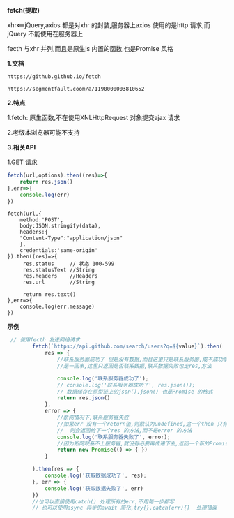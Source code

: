 **fetch(提取)**

xhr<==jQuery,axios	都是对xhr 的封装,服务器上axios 使用的是http 请求,而 jQuery 不能使用在服务器上

fecth 与xhr 并列,而且是原生js 内置的函数,也是Promise 风格

**1.文档**

```
https://github.github.io/fetch
```

```
https://segmentfault.coom/a/1190000003810652
```

**2.特点**

1.fetch: 原生函数,不在使用XNLHttpRequest 对象提交ajax 请求

2.老版本浏览器可能不支持

**3.相关API**

1.GET 请求

```js
fetch(url,options).then((res)=>{
	return res.json()
},err=>{
	console.log(err)
})
```

```
fetch(url,{
	method:'POST',
	body:JSON.stringify(data),
	headers:{
	"Content-Type":"application/json"
	},
	credentials:'same-origin'
}).then((res)=>{
	 res.status		// 状态 100-599
	 res.statusText	//String
	 res.headers	//Headers
	 res.url		//String
	 
	 return res.text()
},err=>{
	console.log(err.message)
})
```

**示例**

```js
 // 使用fecth 发送网络请求
        fetch(`https://api.github.com/search/users?q=${value}`).then(
            res => {
                //联系服务器成功了 但是没有数据,而且这里只是联系服务器,成不成功拿到数据
                //是一回事,这里只返回是否联系数据,联系数据失败也走res,方法

                console.log('联系服务器成功了');
                // console.log('联系服务器成功了', res.json());
                // 数据储存在原型链上的json(),json() 也是Promise 的格式
                return res.json()
            },
            error => {
                //断网情况下,联系服务器失败
                //如果err 没有一个return值,则默认为undefined,这一个then 只有res的 返回值
                //  则会返回给下一个res 的方法,而不是error 的方法
                console.log('联系服务器失败了', error);
                //因为断网联系不上服务器,就没有必要再传递下去,返回一个新的Promise 对象
                return new Promise(() => { })
            }

        ).then(res => {
            console.log('获取数据成功了', res);
        }, err => {
            console.log('获取数据失败了', err)
        })
        //也可以直接使用catch() 处理所有的err,不用每一步都写
        // 也可以使用async 异步的await 简化,try{}.catch(err){}  处理错误
```

